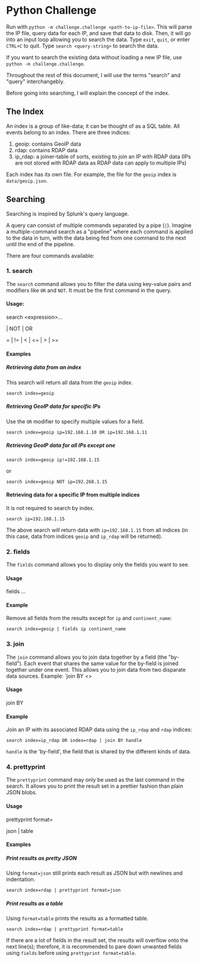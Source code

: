 # Python Challenge

Run with `python -m challenge.challenge <path-to-ip-file>`. This will parse the IP file, query data for each IP, and save that data to disk. Then, it will go into an input loop allowing you to search the data. Type `exit`, `quit`, or enter `CTRL+C` to quit. Type `search <query-string>` to search the data.

If you want to search the existing data without loading a new IP file, use `python -m challenge.challenge`.

Throughout the rest of this document, I will use the terms "search" and "query" interchangebly.

Before going into searching, I will explain the concept of the index.

## The Index

An index is a group of like-data; it can be thought of as a SQL table. All events belong to an index. There are three indices:

1. geoip: contains GeoIP data
2. rdap: contains RDAP data
3. ip_rdap: a joiner-table of sorts, existing to join an IP with RDAP data (IPs are not stored with RDAP data as RDAP data can apply to multiple IPs)

Each index has its own file. For example, the file for the `geoip` index is `data/geoip.json`.

## Searching

Searching is inspired by Splunk's query language.

A query can consist of multiple commands separated by a pipe (`|`). Imagine a multiple-command search as a "pipeline" where each command is applied to the data in turn, with the data being fed from one command to the next until the end of the pipeline.

There are four commands available:

### 1. search

The `search` command allows you to filter the data using key-value pairs and modifiers like `OR` and `NOT`. It must be the first command in the query.

#### Usage:

search \<expression>...

*<expression>*

<comparison-expression> | NOT <expression> | <expression> OR <expression>

*<comparison-expression>*

<field><operator><value>

*<operator>*

= | != | < | <= | > | >=

#### Examples

##### Retrieving data from an index

This search will return all data from the `geoip` index.

`search index=geoip`

##### Retrieving GeoIP data for specific IPs

Use the `OR` modifier to specify multiple values for a field.

`search index=geoip ip=192.168.1.10 OR ip=192.168.1.11`

##### Retrieving GeoIP data for all IPs except one

`search index=geoip ip!=192.168.1.15`

or

`search index=geoip NOT ip=192.268.1.15`

#### Retrieving data for a specific IP from multiple indices

It is not required to search by index.

`search ip=192.168.1.15`

The above search will return data with `ip=192.168.1.15` from all indices (in this case, data from indices `geoip` and `ip_rdap` will be returned).

### 2. fields

The `fields` command allows you to display only the fields you want to see.

#### Usage

fields <field>...

#### Example

Remove all fields from the results except for `ip` and `continent_name`:

`search index=geoip | fields ip continent_name`

### 3. join

The `join` command allows you to join data together by a field (the "by-field"). Each event that shares the same value for the by-field is joined together under one event. This allows you to join data from two disparate data sources. Example: `join BY <>

#### Usage

join BY <by-field>

#### Example

Join an IP with its associated RDAP data using the `ip_rdap` and `rdap` indices:

`search index=ip_rdap OR index=rdap | join BY handle`

`handle` is the 'by-field', the field that is shared by the different kinds of data.

### 4. prettyprint

The `prettyprint` command may only be used as the last command in the search. It allows you to print the result set in a prettier fashion than plain JSON blobs.

#### Usage

prettyprint format=<format>

*<format>*

json | table

#### Examples

##### Print results as pretty JSON

Using `format=json` still prints each result as JSON but with newlines and indentation.

`search index=rdap | prettyprint format=json`

##### Print results as a table

Using `format=table` prints the results as a formatted table.

`search index=rdap | prettyprint format=table`

If there are a lot of fields in the result set, the results will overflow onto the next line(s); therefore, it is recommended to pare down unwanted fields using `fields` before using `prettyprint format=table`.

